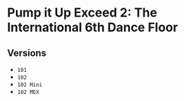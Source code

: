 # Pump it Up Exceed 2: The International 6th Dance Floor

## Versions

* `101`
* `102`
* `102 Mini`
* `102 MEX`
